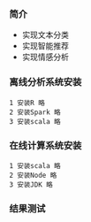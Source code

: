 ### 简介
* 实现文本分类
* 实现智能推荐
* 实现情感分析

### 离线分析系统安装
```text
1 安装R 略
2 安装Spark 略
3 安装scala 略
```

### 在线计算系统安装
```text
1 安装scala 略
2 安装Node 略 
3 安装JDK 略
```

### 结果测试

